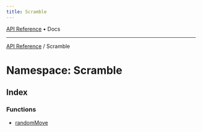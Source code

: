 ```yaml
---
title: Scramble
---
```


[API Reference](/docs/api/) • Docs

***

[API Reference](/docs/api/) / Scramble

# Namespace: Scramble

## Index

### Functions

- [randomMove](/docs/api/namespaces/Scramble/functions/randomMove)
